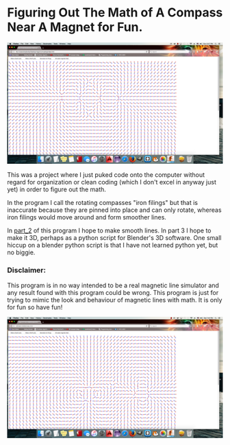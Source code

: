 # Figuring Out The Math of A Compass Near A Magnet for Fun.
![alt text](magnetSimulating/screenshot1.png) 

This was a project where I just puked code onto the computer without regard for organization or clean coding (which I don't excel in anyway just yet) in order to figure out the math.

In the program I call the rotating compasses "iron filings" but that is inaccurate because they are pinned into place and can only rotate, whereas iron filings would move around and form smoother lines.

In [part_2](https://github.com/JonTheMathMan/magnetic-lines-part2) of this program I hope to make smooth lines. In part 3 I hope to make it 3D, perhaps as a python script for Blender's 3D software. One small hiccup on a blender python script is that I have not learned python yet, but no biggie.

### Disclaimer:
This program is in no way intended to be a real magnetic line simulator and any result found with this program could be wrong. This program is just for trying to mimic the look and behaviour of magnetic lines with math. It is only for fun so have fun!

![alt text](magnetSimulating/screenshot2.png)
